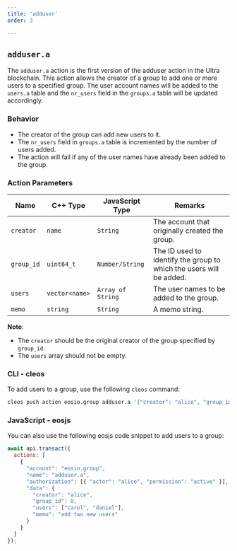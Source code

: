 ```yaml
---
title: 'adduser'
order: 3

---
```


## `adduser.a`

The `adduser.a` action is the first version of the adduser action in the Ultra blockchain. This action allows the creator of a group to add one or more users to a specified group. The user account names will be added to the `users.a` table and the `nr_users` field in the `groups.a` table will be updated accordingly.

### Behavior

- The creator of the group can add new users to it.
- The `nr_users` field in `groups.a` table is incremented by the number of users added.
- The action will fail if any of the user names have already been added to the group.

### Action Parameters

| Name       | C++ Type       | JavaScript Type   | Remarks                                                             |
| ---------- | -------------- | ----------------- | ------------------------------------------------------------------- |
| `creator`  | `name`         | `String`          | The account that originally created the group.                      |
| `group_id` | `uint64_t`     | `Number/String`   | The ID used to identify the group to which the users will be added. |
| `users`    | `vector<name>` | `Array of String` | The user names to be added to the group.                            |
| `memo`     | `string`       | `String`          | A memo string.                                                      |

**Note**:
- The `creator` should be the original creator of the group specified by `group_id`.
- The `users` array should not be empty.

### CLI - cleos

To add users to a group, use the following `cleos` command:

```bash
cleos push action eosio.group adduser.a '{"creator": "alice", "group_id": 0, "users" : ["carol", "daniel"], "memo": "add two new users"}' -p alice@active
```

### JavaScript - eosjs

You can also use the following eosjs code snippet to add users to a group:

```javascript
await api.transact({
  actions: [
    {
      "account": "eosio.group",
      "name": "adduser.a",
      "authorization": [{ "actor": "alice", "permission": "active" }],
      "data": {
        "creator": "alice",
        "group_id": 0,
        "users": ["carol", "daniel"],
        "memo": "add two new users"
      }
    }
  ]
});
```
